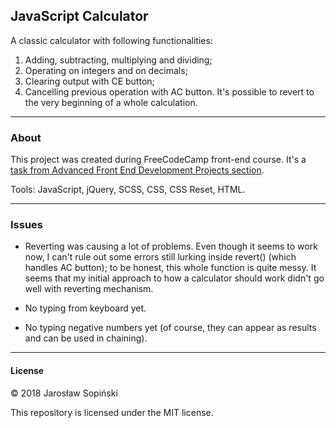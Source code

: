 ## JavaScript Calculator

A classic calculator with following functionalities:

1. Adding, subtracting, multiplying and dividing;
2. Operating on integers and on decimals;
3. Clearing output with CE button;
4. Cancelling previous operation with AC button. It's possible to revert to the very beginning of a whole calculation.

---

### About

This project was created during FreeCodeCamp front-end course. It's a [task from Advanced Front End Development Projects section](https://www.freecodecamp.org/challenges/build-a-javascript-calculator).

Tools: JavaScript, jQuery, SCSS, CSS, CSS Reset, HTML.

---

### Issues

* Reverting was causing a lot of problems. Even though it seems to work now, I can't rule out some errors still lurking inside revert() (which handles AC button); to be honest, this whole function is quite messy. It seems that my initial approach to how a calculator should work didn't go well with reverting mechanism.

* No typing from keyboard yet.

* No typing negative numbers yet (of course, they can appear as results and can be used in chaining).

---

#### License

&copy; 2018 Jarosław Sopiński

This repository is licensed under the MIT license.
